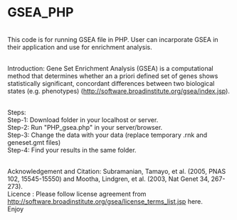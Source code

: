 # GSEA_PHP

</br>This code is for running GSEA file in PHP. User can incarporate GSEA in their application and use for enrichment analysis.

</br>Introduction: Gene Set Enrichment Analysis (GSEA) is a computational method that determines whether an a priori defined set of genes shows statistically  significant, concordant differences between two biological states  (e.g. phenotypes) (http://software.broadinstitute.org/gsea/index.jsp). 

</br> Steps:
</br>Step-1: Download folder in your localhost or server.
</br>Step-2: Run "PHP_gsea.php" in your server/browser.
</br>Step-3: Change the data with your data (replace temporary .rnk and geneset.gmt files)
</br>Step-4: Find your results in the same folder.

</br>Acknowledgement and Citation: Subramanian, Tamayo, et al. (2005, PNAS 102, 15545-15550) and Mootha, Lindgren, et al. (2003, Nat Genet 34, 267-273).
</br>Licence : Please follow license agreement from http://software.broadinstitute.org/gsea/license_terms_list.jsp here.
</br>Enjoy
